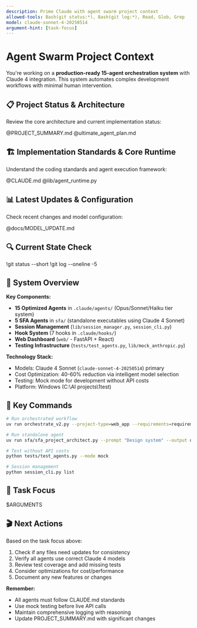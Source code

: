 ```yaml
---
description: Prime Claude with agent swarm project context
allowed-tools: Bash(git status:*), Bash(git log:*), Read, Glob, Grep
model: claude-sonnet-4-20250514
argument-hint: [task-focus]
---
```


# Agent Swarm Project Context

You're working on a **production-ready 15-agent orchestration system** with Claude 4 integration. This system automates complex development workflows with minimal human intervention.

## 📋 Project Status & Architecture

Review the core architecture and current implementation status:

@PROJECT_SUMMARY.md
@ultimate_agent_plan.md

## 🏗️ Implementation Standards & Core Runtime

Understand the coding standards and agent execution framework:

@CLAUDE.md
@lib/agent_runtime.py

## 📊 Latest Updates & Configuration

Check recent changes and model configuration:

@docs/MODEL_UPDATE.md

## 🔍 Current State Check

!git status --short
!git log --oneline -5

## 🎯 System Overview

**Key Components:**
- **15 Optimized Agents** in `.claude/agents/` (Opus/Sonnet/Haiku tier system)
- **5 SFA Agents** in `sfa/` (standalone executables using Claude 4 Sonnet)
- **Session Management** (`lib/session_manager.py`, `session_cli.py`)
- **Hook System** (7 hooks in `.claude/hooks/`)
- **Web Dashboard** (`web/` - FastAPI + React)
- **Testing Infrastructure** (`tests/test_agents.py`, `lib/mock_anthropic.py`)

**Technology Stack:**
- Models: Claude 4 Sonnet (`claude-sonnet-4-20250514`) primary
- Cost Optimization: 40-60% reduction via intelligent model selection
- Testing: Mock mode for development without API costs
- Platform: Windows (C:\AI projects\1test)

## 🚀 Key Commands

```bash
# Run orchestrated workflow
uv run orchestrate_v2.py --project-type=web_app --requirements=requirements.yaml

# Run standalone agent
uv run sfa/sfa_project_architect.py --prompt "Design system" --output design.md

# Test without API costs
python tests/test_agents.py --mode mock

# Session management
python session_cli.py list
```

## 📌 Task Focus

$ARGUMENTS

## 🎬 Next Actions

Based on the task focus above:
1. Check if any files need updates for consistency
2. Verify all agents use correct Claude 4 models
3. Review test coverage and add missing tests
4. Consider optimizations for cost/performance
5. Document any new features or changes

**Remember:** 
- All agents must follow CLAUDE.md standards
- Use mock testing before live API calls
- Maintain comprehensive logging with reasoning
- Update PROJECT_SUMMARY.md with significant changes